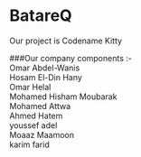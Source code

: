 # BatareQ
Our project is Codename Kitty <br/>

###Our company components :- <br/>
Omar Abdel-Wanis <br/>
Hosam El-Din Hany <br/>
Omar Helal <br/>
Mohamed Hisham Moubarak <br/>
Mohamed Attwa <br/>
Ahmed Hatem <br/>
youssef adel <br/>
Moaaz Maamoon <br/>
karim farid <br/>

